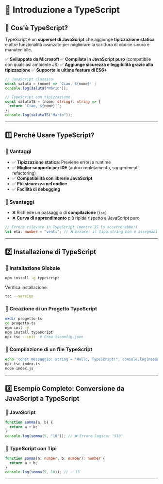 # 📌 Introduzione a TypeScript

## 🎯 Cos'è TypeScript?

TypeScript è un **superset di JavaScript** che aggiunge **tipizzazione statica** e altre funzionalità avanzate per migliorare la scrittura di codice sicuro e manutenibile.

✅ **Sviluppato da Microsoft** 
✅ **Compilato in JavaScript puro** (compatibile con qualsiasi ambiente JS) 
✅ **Aggiunge sicurezza e leggibilità grazie alla tipizzazione** 
✅ **Supporta le ultime feature di ES6+**

```ts
// JavaScript classico
const saluta = (nome) => `Ciao, ${nome}!`;
console.log(saluta("Mario"));

// TypeScript con tipizzazione
const salutaTS = (nome: string): string => {
  return `Ciao, ${nome}!`;
};
console.log(salutaTS("Mario"));
```

---

## 1️⃣ Perché Usare TypeScript?

### 🔹 Vantaggi

- ✅ **Tipizzazione statica**: Previene errori a runtime
- ✅ **Miglior supporto per IDE** (autocompletamento, suggerimenti, refactoring)
- ✅ **Compatibilità con librerie JavaScript**
- ✅ **Più sicurezza nel codice**
- ✅ **Facilità di debugging**

### 🔹 Svantaggi

- ❌ Richiede un passaggio di **compilazione** (`tsc`)
- ❌ **Curva di apprendimento** più ripida rispetto a JavaScript puro

```ts
// Errore rilevato in TypeScript (mentre JS lo accetterebbe!)
let eta: number = "venti"; // ❌ Errore: il tipo string non è assegnabile a number
```

---

## 2️⃣ Installazione di TypeScript

### 🔹 Installazione Globale

```sh
npm install -g typescript
```

Verifica installazione:

```sh
tsc --version
```

### 🔹 Creazione di un Progetto TypeScript

```sh
mkdir progetto-ts
cd progetto-ts
npm init -y
npm install typescript
npx tsc --init  # Crea tsconfig.json
```

### 🔹 Compilazione di un file TypeScript

```sh
echo 'const messaggio: string = "Hello, TypeScript!"; console.log(messaggio);' > index.ts
npx tsc index.ts
node index.js
```

---

## 3️⃣ Esempio Completo: Conversione da JavaScript a TypeScript

### 🔹 JavaScript

```js
function somma(a, b) {
  return a + b;
}
console.log(somma(5, "10")); // ❌ Errore logico: "510"
```

### 🔹 TypeScript con Tipi

```ts
function somma(a: number, b: number): number {
  return a + b;
}
console.log(somma(5, 10)); // ✅ 15
```

---
